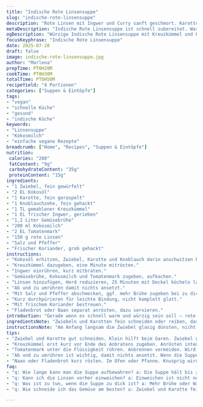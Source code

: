 ```yaml
---
title: "Indische Rote Linsensuppe"
slug: "indische-rote-linsensuppe"
description: "Rote Linsen mit Ingwer und Curry sanft geschmort. Karotten und Zwiebeln für Aroma. Kokosmilch ersetzt zum Teil die Butter. Gemüsebrühe statt Hühnerbrühe für veganen Einschlag. Tomatenmark gibt Tiefe. Koriander statt Knoblauch. Langsames Köcheln bei mittlerer Hitze, dann pürieren. Gewürzt mit Kreuzkümmel statt Curry. Würzig, aber ohne Schärfe. Dazu geröstetes Naan oder Fladenbrot. Ohne Nüsse, Eier, Gluten und laktosefrei."
metaDescription: "Indische Rote Linsensuppe ist schnell zubereitet. Warm und würzig mit Kokosmilch und frischem Koriander."
ogDescription: "Würzige Indische Rote Linsensuppe mit Kreuzkümmel und Kokosöl. Perfekt für kalte Tage, einfach und lecker."
focusKeyphrase: "Indische Rote Linsensuppe"
date: 2025-07-28
draft: false
image: indische-rote-linsensuppe.jpg
author: "Marlena"
prepTime: PT0H20M
cookTime: PT0H30M
totalTime: PT0H50M
recipeYield: "4 Portionen"
categories: ["Suppen & Eintöpfe"]
tags:
- "vegan"
- "schnelle Küche"
- "gesund"
- "indische Küche"
keywords:
- "Linsensuppe"
- "Kokosmilch"
- "einfache vegane Rezepte"
breadcrumb: ["Home", "Recipes", "Suppen & Eintöpfe"]
nutrition: 
 calories: "280"
 fatContent: "9g"
 carbohydrateContent: "35g"
 proteinContent: "15g"
ingredients:
- "1 Zwiebel, fein gewürfelt"
- "2 EL Kokosöl"
- "1 Karotte, fein geraspelt"
- "1 Knoblauchzehe, fein gehackt"
- "1 TL gemahlener Kreuzkümmel"
- "1 EL frischer Ingwer, gerieben"
- "1,2 Liter Gemüsebrühe"
- "200 ml Kokosmilch"
- "2 EL Tomatenmark"
- "150 g rote Linsen"
- "Salz und Pfeffer"
- "Frischer Koriander, grob gehackt"
instructions:
- "Kokosöl erhitzen, Zwiebel, Karotte und Knoblauch darin anschwitzen bis glasig."
- "Kreuzkümmel dazugeben, eine Minute mitrösten."
- "Ingwer einrühren, kurz mitbraten."
- "Gemüsebrühe, Kokosmilch und Tomatenmark zugeben, aufkochen."
- "Linsen hinzufügen, Herd reduzieren, 25 Minuten mit Deckel köcheln lassen."
- "Ab und zu umrühren damit nichts ansetzt."
- "Mit Salz und Pfeffer abschmecken, ggf. mehr Brühe zugeben bei zu dicker Suppe."
- "Kurz durchpürieren für leichte Bindung, nicht komplett glatt."
- "Mit frischem Koriander bestreuen."
- "Fladenbrot oder Naan separat anrösten, dazu servieren."
introduction: "Gerade wenn es schnell warm und würzig sein soll – rote Linsen. Nicht langweilig, sondern mit Ingwer und Kreuzkümmel. Karotten für die Süße. Kokosöl und Kokosmilch statt Butter, geben exotischen Touch. Kein Huhn, Gemüsebrühe macht vegan, ohne Geschmack zu verlieren. Tomatenmark rundet ab, gibt Tiefe. Nicht zu scharf, eher mild-würzig. Die Suppe braucht Ruhe, ein bisschen Zeit. 20 Minuten ruhiges Köcheln sind wichtig, damit das Aroma sich entfaltet. Kurz pürieren, dann bleibt Struktur erhalten. Ideal an kalten Tagen. Dazu Brot, mehr nicht. Einfach, bodenständig."
ingredientsNote: "Zwiebeln und Karotten fein schneiden oder reiben, das sorgt für schnelle Garzeit und gleichmäßige Textur. Kokosöl hat niedrigen Rauchpunkt, vorsichtig erhitzen. Ganz wichtig: Kreuzkümmel erst am Ende des Anbratens dazu, gibt Aroma. Ingwer frisch reiben für beste Würze, getrocknet passt weniger. Gemüsebrühe vegan, gibt Klarheit, ersetzt Hühnerbrühe. Tomatenmark direkt in die Flüssigkeit rühren, nicht anbrennen lassen. Kokosmilch dosieren, wer es cremiger mag, nimmt mehr. Rote Linsen vorher nicht waschen, sie zerkochen dann besser. Frischen Koriander nicht vergessen, frisch gibt er Frische. Pfeffer frisch gemahlen – nicht zu früh, sonst wird er bitter."
instructionsNote: "Am Anfang langsam die Zwiebel glasig dünsten, nicht braun werden lassen, sonst bitter. Karotte und Knoblauch direkt dazu, kurz mit schwitzen. Kreuzkümmel nur leicht anrösten, verbrennt schnell. Ingwer dazu – hier zählt Timing, zu lang verloren Geschmack, zu kurz zu schwach. Flüssigkeiten aufkochen, dann Linsen rein, Hitze auf niedrig. Mit Deckel köcheln lassen, 25 Minuten reichen, danach Linsen weich. Rühren wichtig, sonst brennen sie an. Gewürze abschmecken, weniger Salz zu Beginn, später noch nachwürzen. Pürieren nicht zu fein, Suppenstruktur soll erhalten bleiben. Vor dem Servieren frischen Koriander unterheben. Brot nebenher kurz in der Pfanne anrösten oder im Ofen knusprig machen."
tips:
- "Zwiebel und Karotte gut schneiden. Klein hilft beim Garen. Zwiebel glasig dünsten, nicht braun werden lassen. Braune Zwiebel macht bitter. Karotten können auch gewürfelt werden. Aber für gleichmäßige Textur eher fein raspeln. Knoblauch direkt dazu, kurz anschwitzen."
- "Kreuzkümmel erst kurz vor Ende des Anbratens zugeben. Anrösten intensiviert das Aroma. Zu lange rösten, das Aroma wird bitter. Ingwer nicht vergessen, frisch reiben. Getrockneter schmeckt schwach. Gemüsebrühe sollte klar und gut gewürzt sein."
- "Tomatenmark unter die Flüssigkeit rühren. Anbrennen vermeiden. Wird sonst bitter. Kokosmilch gibt dem Gericht den letzten Pfiff. Wer cremigere Suppe mag, einfach mehr verwenden. Rote Linsen vorher nicht waschen. Sie zerfallen dann besser beim Kochen."
- "Ab und zu umrühren ist wichtig, damit nichts ansetzt. Wenn die Suppe zu dick ist, mehr Brühe hinzugeben. Pürieren aber nicht zu fein. Struktur bleibt erhalten. Vor dem Servieren frischen Koriander unter die Suppe mischen. Aromatisch und frisch."
- "Naan oder Fladenbrot kurz rösten. Im Ofen oder Pfanne. Knusprig wird es lecker. Abwechslungsreich ist auch Dips dazu. Das Brot in die Suppe dippen. Perfekter Abend, einfach wärmen. Auf die Temperaturen achten, nichts überkochen."
faq:
- "q: Wie lange kann man die Suppe aufbewahren? a: Die Suppe hält bis zu fünf Tage im Kühlschrank. Einfach in einem Behälter aufbewahren. Oder portionsweise einfrieren. Dann bis zu drei Monate haltbar. Vor dem Aufwärmen gut umrühren."
- "q: Kann ich die Linsen vorher einweichen? a: Einweichen ist nicht nötig. Rote Linsen garen schnell. Aber bei anderen Linsensorten hilfreich. Für Röstaromen kann Gemüse auch angebraten werden. Aber auch roh bleibt es lecker."
- "q: Was ist zu tun, wenn die Suppe zu dick ist? a: Mehr Brühe oder Wasser hinzufügen. Langsam und gut umrühren. Dabei Temperatur niedrig halten. Zu schnell erhitzen kann die Suppe ansetzen. Achte auf die gewünschte Konsistenz."
- "q: Wie schneide ich das Gemüse am besten? a: Zwiebel und Karotte fein schneiden oder reiben. Das sorgt für schnelle Garzeit. Feine Würfel für gleichmäßiges Garen. Raspeln bringt Süße in die Suppe. So wird alles zart."

---
```

